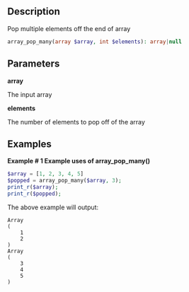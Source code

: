 ## Description

Pop multiple elements off the end of array

```php
array_pop_many(array $array, int $elements): array|null
```

## Parameters

**array**

The input array

**elements**

The number of elements to pop off of the array


## Examples

**Example # 1 Example uses of array_pop_many()**

```php
$array = [1, 2, 3, 4, 5]
$popped = array_pop_many($array, 3);
print_r($array);
print_r($popped);
```

The above example will output:

```
Array
(
    1
    2
)
Array
(
    3
    4
    5
)
```